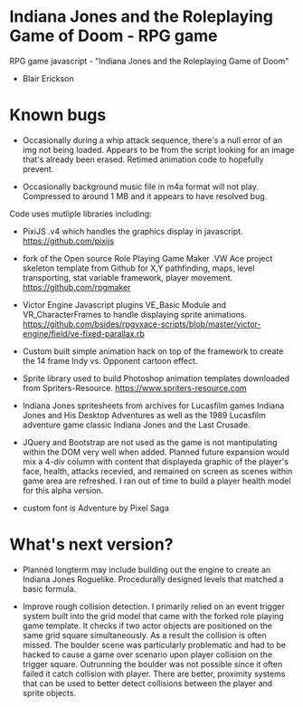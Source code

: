 # Indiana Jones and the Roleplaying Game of Doom -  RPG game
RPG game javascript - "Indiana Jones and the Roleplaying Game of Doom" 
-  Blair Erickson

# Known bugs
- Occasionally during a whip attack sequence, there's a null error of an img not being loaded. Appears to be from the script looking for an image that's already been erased. Retimed animation code to hopefully prevent.

- Occasionally background music file in m4a format will not play. Compressed to around 1 MB and it appears to have resolved bug.

Code uses mutliple libraries including: 

- PixiJS .v4 which handles the graphics display in javascript.
https://github.com/pixijs
- fork of the Open source Role Playing Game Maker .VW Ace project skeleton template from Github for X,Y pathfinding, maps, level transporting, stat variable framework, player movement. 
https://github.com/rpgmaker

- Victor Engine Javascript plugins  VE_Basic Module and VR_CharacterFrames to handle displaying sprite animations.
https://github.com/bsides/rpgvxace-scripts/blob/master/victor-engine/field/ve-fixed-parallax.rb

- Custom built simple animation hack on top of the framework to create the 14 frame Indy vs. Opponent cartoon effect.

- Sprite library used to build Photoshop animation templates downloaded from Spriters-Resource.
https://www.spriters-resource.com

- Indiana Jones spritesheets from archives for Lucasfilm games Indiana Jones and His Desktop Adventures as well as the 1989 Lucasfilm adventure game classic Indiana Jones and the Last Crusade.
 
- JQuery and Bootstrap are not used as the game is not mantipulating within the DOM very well when added. Planned future expansion would mix a 4-div column with content that displayeda graphic of the player's face, health, attacks recevied, and remained on screen as scenes within game area are refreshed. I ran out of time to build a player health model for this alpha version.

- custom font is Adventure by Pixel Saga

# What's next version?

- Planned longterm may include building out the engine to create an Indiana Jones Roguelike. Procedurally designed levels that matched a basic formula.

- Improve rough collision detection. I primarily relied on an event trigger system built into the grid model that came with the forked role playing game template. It checks if two actor objects are positioned on the same grid square simultaneously. As a result the collision is often missed. The boulder scene was particularly problematic and had to be hacked to cause a game over scenario upon player collision on the trigger square. Outrunning the boulder was not possible since it often failed it catch collision with player. There are better, proximity systems that can be used to better detect collisions between the player and sprite objects.



